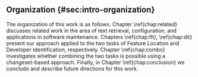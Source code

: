 ## Organization {#sec:intro-organization}

The organization of this work is as follows.  Chapter \ref{chap:related}
discusses related work in the area of text retrieval, configuration, and
applications in software maintenance. Chapters \ref{chap:flt}, \ref{chap:dit}
present our approach applied to the two tasks of Feature Location and Developer
Identification, respectively.  Chapter \ref{chap:combo} investigates whether
combining the two tasks is possible using a changeset-based approach.  Finally,
in Chapter \ref{chap:conclusion} we conclude and describe future directions for
this work.
